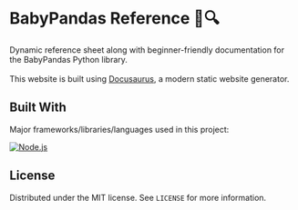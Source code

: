 # BabyPandas Reference 🐼🔍

Dynamic reference sheet along with beginner-friendly documentation for the BabyPandas Python library. <br/><br/>
This website is built using [Docusaurus](https://docusaurus.io/), a modern static website generator.

<!-- LANGUAGES/FRAMEWORKS -->
## Built With

Major frameworks/libraries/languages used in this project:

[![Node.js][Node.js]][Node.js-url]

<!-- LICENSE -->
## License

Distributed under the MIT license. See `LICENSE` for more information.

<!-- MARKDOWN LINKS & IMAGES -->
[Node.js]: 	https://img.shields.io/badge/Node.js-43853D?style=for-the-badge&logo=node.js&logoColor=white
[Node.js-url]: https://nodejs.org/en
